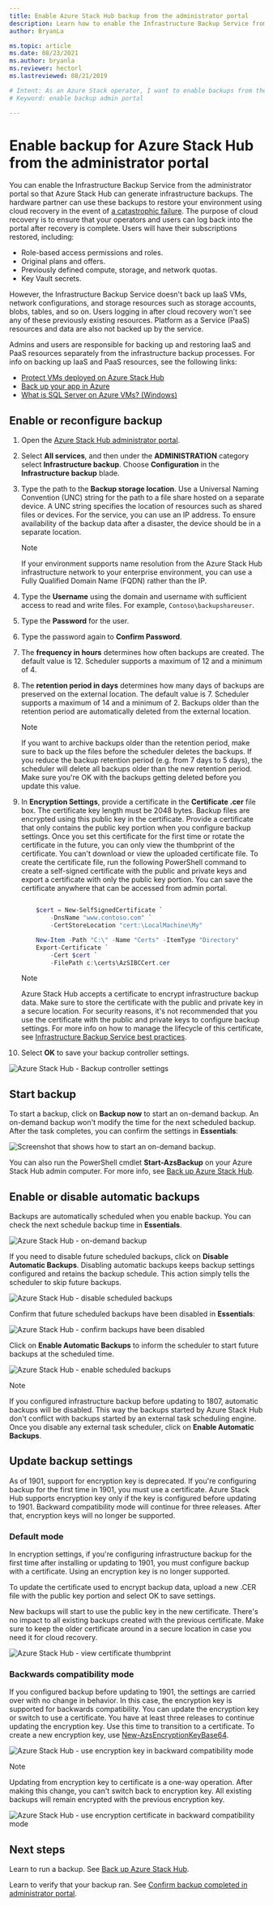 ```yaml
---
title: Enable Azure Stack Hub backup from the administrator portal 
description: Learn how to enable the Infrastructure Backup Service from the administrator portal so that Azure Stack Hub can be restored if there's a failure.
author: BryanLa

ms.topic: article
ms.date: 08/23/2021
ms.author: bryanla
ms.reviewer: hectorl
ms.lastreviewed: 08/21/2019

# Intent: As an Azure Stack operator, I want to enable backups from the admin portal so Azure Stack can generate infrastructure backups.
# Keyword: enable backup admin portal

---
```


# Enable backup for Azure Stack Hub from the administrator portal

You can enable the Infrastructure Backup Service from the administrator portal so that Azure Stack Hub can generate infrastructure backups. The hardware partner can use these backups to restore your environment using cloud recovery in the event of [a catastrophic failure](./azure-stack-backup-recover-data.md). The purpose of cloud recovery is to ensure that your operators and users can log back into the portal after recovery is complete. Users will have their subscriptions restored, including:

- Role-based access permissions and roles.
- Original plans and offers.
- Previously defined compute, storage, and network quotas.
- Key Vault secrets.

However, the Infrastructure Backup Service doesn't back up IaaS VMs, network configurations, and storage resources such as storage accounts, blobs, tables, and so on. Users logging in after cloud recovery won't see any of these previously existing resources. Platform as a Service (PaaS) resources and data are also not backed up by the service.

Admins and users are responsible for backing up and restoring IaaS and PaaS resources separately from the infrastructure backup processes. For info on backing up IaaS and PaaS resources, see the following links:

- [Protect VMs deployed on Azure Stack Hub](../user/azure-stack-manage-vm-protect.md)
- [Back up your app in Azure](/azure/app-service/manage-backup)
- [What is SQL Server on Azure VMs? (Windows)](/azure/virtual-machines/windows/sql/virtual-machines-windows-sql-server-iaas-overview)


## Enable or reconfigure backup

1. Open the [Azure Stack Hub administrator portal](azure-stack-manage-portals.md).
2. Select **All services**, and then under the **ADMINISTRATION** category select **Infrastructure backup**. Choose **Configuration** in the **Infrastructure backup** blade.
3. Type the path to the **Backup storage location**. Use a Universal Naming Convention (UNC) string for the path to a file share hosted on a separate device. A UNC string specifies the location of resources such as shared files or devices. For the service, you can use an IP address. To ensure availability of the backup data after a disaster, the  device should be in a separate location.

    > [!Note]  
    > If your environment supports name resolution from the Azure Stack Hub infrastructure network to your enterprise environment, you can use a Fully Qualified Domain Name (FQDN) rather than the IP.

4. Type the **Username** using the domain and username with sufficient access to read and write files. For example, `Contoso\backupshareuser`.
5. Type the **Password** for the user.
6. Type the password again to **Confirm Password**.
7. The **frequency in hours** determines how often backups are created. The default value is 12. Scheduler supports a maximum of 12 and a minimum of 4. 
8. The **retention period in days** determines how many days of backups are preserved on the external location. The default value is 7. Scheduler supports a maximum of 14 and a minimum of 2. Backups older than the retention period are automatically deleted from the external location.

    > [!Note]  
    > If you want to archive backups older than the retention period, make sure to back up the files before the scheduler deletes the backups. If you reduce the backup retention period (e.g. from 7 days to 5 days), the scheduler will delete all backups older than the new retention period. Make sure you're OK with the backups getting deleted before you update this value.

9. In **Encryption Settings**, provide a certificate in the **Certificate .cer** file box. The certificate key length must be 2048 bytes. Backup files are encrypted using this public key in the certificate. Provide a certificate that only contains the public key portion when you configure backup settings. Once you set this certificate for the first time or rotate the certificate in the future, you can only view the thumbprint of the certificate. You can't download or view the uploaded certificate file. To create the certificate file, run the following PowerShell command to create a self-signed certificate with the public and private keys and export a certificate with only the public key portion. You can save the certificate anywhere that can be accessed from admin portal.

    ```powershell

        $cert = New-SelfSignedCertificate `
            -DnsName "www.contoso.com" `
            -CertStoreLocation "cert:\LocalMachine\My"

        New-Item -Path "C:\" -Name "Certs" -ItemType "Directory" 
        Export-Certificate `
            -Cert $cert `
            -FilePath c:\certs\AzSIBCCert.cer 
    ```

   > [!Note]
   > Azure Stack Hub accepts a certificate to encrypt infrastructure backup data. Make sure to store the certificate with the public and private key in a secure location. For security reasons, it's not recommended that you use the certificate with the public and private keys to configure backup settings. For more info on how to manage the lifecycle of this certificate, see [Infrastructure Backup Service best practices](azure-stack-backup-best-practices.md).

10. Select **OK** to save your backup controller settings.

![Azure Stack Hub - Backup controller settings](media/azure-stack-backup/backup-controller-settings-certificate.png)


## Start backup
To start a backup, click on **Backup now** to start an on-demand backup. An on-demand backup won't modify the time for the next scheduled backup. After the task completes, you can confirm the settings in **Essentials**:

![Screenshot that shows how to start an on-demand backup.](media/azure-stack-backup/scheduled-backup.png)

You can also run the PowerShell cmdlet **Start-AzsBackup** on your Azure Stack Hub admin computer. For more info, see [Back up Azure Stack Hub](azure-stack-backup-back-up-azure-stack.md).

## Enable or disable automatic backups
Backups are automatically scheduled when you enable backup. You can check the next schedule backup time in **Essentials**. 

![Azure Stack Hub - on-demand backup](media/azure-stack-backup/on-demand-backup.png)

If you need to disable future scheduled backups, click on **Disable Automatic Backups**. Disabling automatic backups keeps backup settings configured and retains the backup schedule. This action simply tells the scheduler to skip future backups.

![Azure Stack Hub - disable scheduled backups](media/azure-stack-backup/disable-auto-backup.png)

Confirm that future scheduled backups have been disabled in **Essentials**:

![Azure Stack Hub - confirm backups have been disabled](media/azure-stack-backup/confirm-disable.png)

Click on **Enable Automatic Backups** to inform the scheduler to start future backups at the scheduled time. 

![Azure Stack Hub - enable scheduled backups](media/azure-stack-backup/enable-auto-backup.png)


> [!Note]  
> If you configured infrastructure backup before updating to 1807, automatic backups will be disabled. This way the backups started by Azure Stack Hub don't conflict with backups started by an external task scheduling engine. Once you disable any external task scheduler, click on **Enable Automatic Backups**.

## Update backup settings
As of 1901, support for encryption key is deprecated. If you're configuring backup for the first time in 1901, you must use a certificate. Azure Stack Hub supports encryption key only if the key is configured before updating to 1901. Backward compatibility mode will continue for three releases. After that, encryption keys will no longer be supported.

### Default mode
In encryption settings, if you're configuring infrastructure backup for the first time after installing or updating to 1901, you must configure backup with a certificate. Using an encryption key is no longer supported.

To update the certificate used to encrypt backup data, upload a new .CER file with the public key portion and select OK to save settings.

New backups will start to use the public key in the new certificate. There's no impact to all existing backups created with the previous certificate. Make sure to keep the older certificate around in a secure location in case you need it for cloud recovery.

![Azure Stack Hub - view certificate thumbprint](media/azure-stack-backup/encryption-settings-thumbprint.png)

### Backwards compatibility mode
If you configured backup before updating to 1901, the settings are carried over with no change in behavior. In this case, the encryption key is supported for backwards compatibility. You can update the encryption key or switch to use a certificate. You have at least three releases to continue updating the encryption key. Use this time to transition to a certificate. To create a new encryption key, use [New-AzsEncryptionKeyBase64](/powershell/module/azs.backup.admin/new-azsencryptionkeybase64).

![Azure Stack Hub - use encryption key in backward compatibility mode](media/azure-stack-backup/encryption-settings-backcompat-encryption-key.png)

> [!Note]  
> Updating from encryption key to certificate is a one-way operation. After making this change, you can't switch back to encryption key. All existing backups will remain encrypted with the previous encryption key.

![Azure Stack Hub - use encryption certificate in backward compatibility mode](media/azure-stack-backup/encryption-settings-backcompat-certificate.png)

## Next steps

Learn to run a backup. See [Back up Azure Stack Hub](azure-stack-backup-back-up-azure-stack.md).

Learn to verify that your backup ran. See [Confirm backup completed in administrator portal](azure-stack-backup-back-up-azure-stack.md).
